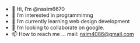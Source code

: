 - 👋 Hi, I’m @nasim6670
- 👀 I’m interested in programmimng 
- 🌱 I’m currently learning web design development 
- 💞️ I’m looking to collaborate on google.
- 📫 How to reach me ...
     mail: nsim4086@gmail.com
<!---
nasim6670/nasim6670 is a ✨ special ✨ repository because its `README.md` (this file) appears on your GitHub profile.
You can click the Preview link to take a look at your changes.
--->
